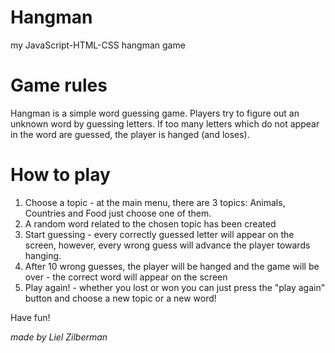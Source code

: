 # Hangman
my JavaScript-HTML-CSS hangman game


# Game rules
Hangman is a simple word guessing game.
Players try to figure out an unknown word by guessing letters.
If too many letters which do not appear in the word are guessed, the player is hanged (and loses).

# How to play
1. Choose a topic - at the main menu, there are 3 topics: Animals, Countries and Food just choose one of them.
2. A random word related to the chosen topic has been created
3. Start guessing - every correctly guessed letter will appear on the screen, however, every wrong guess will advance the player towards hanging.
4. After 10 wrong guesses, the player will be hanged and the game will be over - the correct word will appear on the screen
5. Play again! - whether you lost or won you can just press the "play again" button and choose a new topic or a new word!




Have fun! 





*made by Liel Zilberman*

